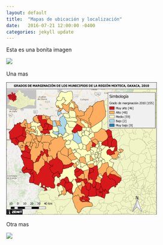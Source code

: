 ```yaml
---
layout: default
title:  "Mapas de ubicación y localización"
date:   2016-07-21 12:00:00 -0400
categories: jekyll update
---
```


Esta es una bonita imagen

<img src="/images/post/oaxaca/1.png" width="400">

Una mas

<img src="/images/post/oaxaca/estadistico.png" width="400">

Otra mas

<img src="/images/post/oaxaca/Mapa 6. Ingreso per cápita.png" width="400">
